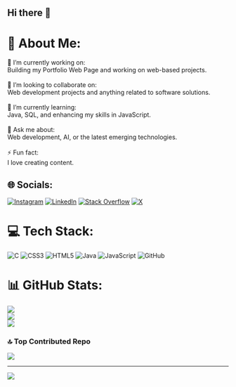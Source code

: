 ## Hi there 👋

<!--
**saitejar110507/saitejar110507** is a ✨ _special_ ✨ repository because its `README.md` (this file) appears on your GitHub profile.

Here are some ideas to get you started:

- 🔭 I’m currently working on ...
- 🌱 I’m currently learning ...
- 👯 I’m looking to collaborate on ...
- 🤔 I’m looking for help with ...
- 💬 Ask me about ...
- 📫 How to reach me: ...
- 😄 Pronouns: ...
- ⚡ Fun fact: ...
-->

# 💫 About Me:
🔭 I’m currently working on:<br>Building my Portfolio Web Page and working on web-based projects.<br><br>👯 I’m looking to collaborate on:<br>Web development projects and anything related to software solutions.<br><br>🌱 I’m currently learning:<br>Java, SQL, and enhancing my skills in JavaScript.<br><br>💬 Ask me about:<br>Web development, AI, or the latest emerging technologies.<br><br>⚡ Fun fact:<br>I love creating content.


## 🌐 Socials:
[![Instagram](https://img.shields.io/badge/Instagram-%23E4405F.svg?logo=Instagram&logoColor=white)](https://instagram.com/saitejar110507) [![LinkedIn](https://img.shields.io/badge/LinkedIn-%230077B5.svg?logo=linkedin&logoColor=white)](https://linkedin.com/in/saitejar110507) [![Stack Overflow](https://stackoverflow.com/users/16984302/sai-teja-rachamalla)](https://stackoverflow.com/users/saitejar110507) [![X](https://img.shields.io/badge/X-black.svg?logo=X&logoColor=white)](https://x.com/saitejar110507) 

# 💻 Tech Stack:
![C](https://img.shields.io/badge/c-%2300599C.svg?style=for-the-badge&logo=c&logoColor=white) ![CSS3](https://img.shields.io/badge/css3-%231572B6.svg?style=for-the-badge&logo=css3&logoColor=white) ![HTML5](https://img.shields.io/badge/html5-%23E34F26.svg?style=for-the-badge&logo=html5&logoColor=white) ![Java](https://img.shields.io/badge/java-%23ED8B00.svg?style=for-the-badge&logo=openjdk&logoColor=white) ![JavaScript](https://img.shields.io/badge/javascript-%23323330.svg?style=for-the-badge&logo=javascript&logoColor=%23F7DF1E) ![GitHub](https://img.shields.io/badge/github-%23121011.svg?style=for-the-badge&logo=github&logoColor=white)
# 📊 GitHub Stats:
![](https://github-readme-stats.vercel.app/api?username=saitejar110507&theme=dark&hide_border=false&include_all_commits=false&count_private=true)<br/>
![](https://github-readme-streak-stats.herokuapp.com/?user=saitejar110507&theme=dark&hide_border=false)<br/>
![](https://github-readme-stats.vercel.app/api/top-langs/?username=saitejar110507&theme=dark&hide_border=false&include_all_commits=false&count_private=true&layout=compact)

### 🔝 Top Contributed Repo
![](https://github-contributor-stats.vercel.app/api?username=saitejar110507&limit=5&theme=dark&combine_all_yearly_contributions=true)

---
[![](https://visitcount.itsvg.in/api?id=saitejar110507&icon=0&color=0)](https://visitcount.itsvg.in)

<!-- Proudly created with GPRM ( https://gprm.itsvg.in ) -->
